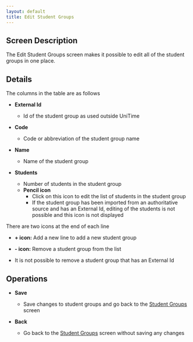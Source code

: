 ```yaml
---
layout: default
title: Edit Student Groups
---
```



## Screen Description


 The Edit Student Groups screen makes it possible to edit all of the student groups in one place.

## Details


 The columns in the table are as follows

* **External Id**
	* Id of the student group as used outside UniTime

* **Code**
	* Code or abbreviation of the student group name

* **Name**
	* Name of the student group

* **Students**
	* Number of students in the student group
	* **Pencil icon**
		* Click on this icon to edit the list of students in the student group
		* If the student group has been imported from an authoritative source and has an External Id, editing of the students is not possible and this icon is not displayed


 There are two icons at the end of each line

* **+ icon:** Add a new line to add a new student group

* **- icon:** Remove a student group from the list

* It is not possible to remove a student group that has an External Id

## Operations

* **Save**
	* Save changes to student groups and go back to the [Student Groups](student-groups) screen

* **Back**
	* Go back to the [Student Groups](student-groups) screen without saving any changes
